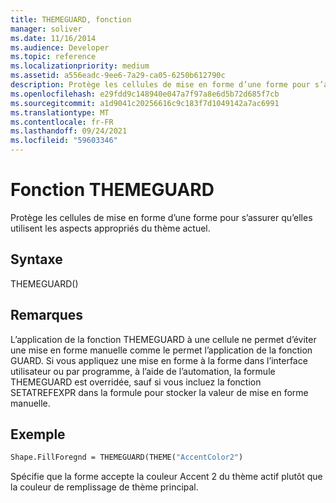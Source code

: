 ```yaml
---
title: THEMEGUARD, fonction
manager: soliver
ms.date: 11/16/2014
ms.audience: Developer
ms.topic: reference
ms.localizationpriority: medium
ms.assetid: a556eadc-9ee6-7a29-ca05-6250b612790c
description: Protège les cellules de mise en forme d’une forme pour s’assurer qu’elles utilisent les aspects appropriés du thème actuel.
ms.openlocfilehash: e29fdd9c148940e047a7f97a8e6d5b72d685f7cb
ms.sourcegitcommit: a1d9041c20256616c9c183f7d1049142a7ac6991
ms.translationtype: MT
ms.contentlocale: fr-FR
ms.lasthandoff: 09/24/2021
ms.locfileid: "59603346"
---
```

# <a name="themeguard-function"></a>Fonction THEMEGUARD

Protège les cellules de mise en forme d’une forme pour s’assurer qu’elles utilisent les aspects appropriés du thème actuel.
  
## <a name="syntax"></a>Syntaxe

THEMEGUARD()
  
## <a name="remarks"></a>Remarques

L’application de la fonction THEMEGUARD à une cellule ne permet d’éviter une mise en forme manuelle comme le permet l’application de la fonction GUARD. Si vous appliquez une mise en forme à la forme dans l’interface utilisateur ou par programme, à l’aide de l’automation, la formule THEMEGUARD est overridée, sauf si vous incluez la fonction SETATREFEXPR dans la formule pour stocker la valeur de mise en forme manuelle. 
  
## <a name="example"></a>Exemple

```vb
Shape.FillForegnd = THEMEGUARD(THEME("AccentColor2")
```

Spécifie que la forme accepte la couleur Accent 2 du thème actif plutôt que la couleur de remplissage de thème principal.
  

